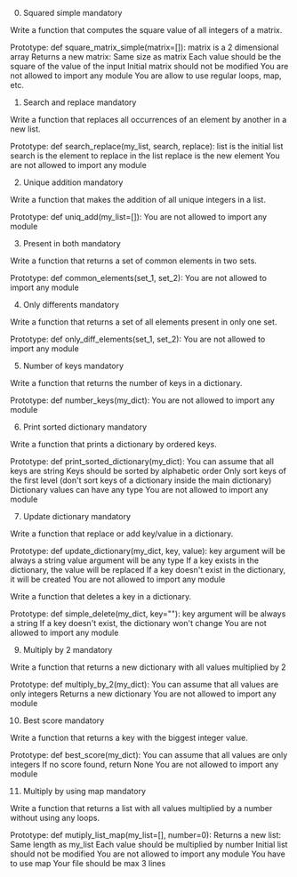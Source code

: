 0. Squared simple mandatory

Write a function that computes the square value of all integers of a matrix.

Prototype: def square_matrix_simple(matrix=[]):
matrix is a 2 dimensional array
Returns a new matrix:
Same size as matrix
Each value should be the square of the value of the input
Initial matrix should not be modified
You are not allowed to import any module
You are allow to use regular loops, map, etc.

1. Search and replace mandatory

Write a function that replaces all occurrences of an element by another in a new list.

Prototype: def search_replace(my_list, search, replace):
list is the initial list
search is the element to replace in the list
replace is the new element
You are not allowed to import any module

2. Unique addition mandatory

Write a function that makes the addition of all unique integers in a list.

Prototype: def uniq_add(my_list=[]):
You are not allowed to import any module

3. Present in both mandatory

Write a function that returns a set of common elements in two sets.

Prototype: def common_elements(set_1, set_2):
You are not allowed to import any module

4. Only differents mandatory

Write a function that returns a set of all elements present in only one set.

Prototype: def only_diff_elements(set_1, set_2):
You are not allowed to import any module

5. Number of keys mandatory

Write a function that returns the number of keys in a dictionary.

Prototype: def number_keys(my_dict):
You are not allowed to import any module

6. Print sorted dictionary mandatory

Write a function that prints a dictionary by ordered keys.

Prototype: def print_sorted_dictionary(my_dict):
You can assume that all keys are string
Keys should be sorted by alphabetic order
Only sort keys of the first level (don't sort keys of a dictionary inside the main dictionary)
Dictionary values can have any type
You are not allowed to import any module

7. Update dictionary mandatory

Write a function that replace or add key/value in a dictionary.

Prototype: def update_dictionary(my_dict, key, value):
key argument will be always a string
value argument will be any type
If a key exists in the dictionary, the value will be replaced
If a key doesn't exist in the dictionary, it will be created
You are not allowed to import any module

Write a function that deletes a key in a dictionary.

Prototype: def simple_delete(my_dict, key=""):
key argument will be always a string
If a key doesn't exist, the dictionary won't change
You are not allowed to import any module

9. Multiply by 2 mandatory

Write a function that returns a new dictionary with all values multiplied by 2

Prototype: def multiply_by_2(my_dict):
You can assume that all values are only integers
Returns a new dictionary
You are not allowed to import any module

10. Best score mandatory

Write a function that returns a key with the biggest integer value.

Prototype: def best_score(my_dict):
You can assume that all values are only integers
If no score found, return None
You are not allowed to import any module

11. Multiply by using map mandatory

Write a function that returns a list with all values multiplied by a number without using any loops.

Prototype: def mutiply_list_map(my_list=[], number=0):
Returns a new list:
Same length as my_list
Each value should be multiplied by number
Initial list should not be modified
You are not allowed to import any module
You have to use map
Your file should be max 3 lines

